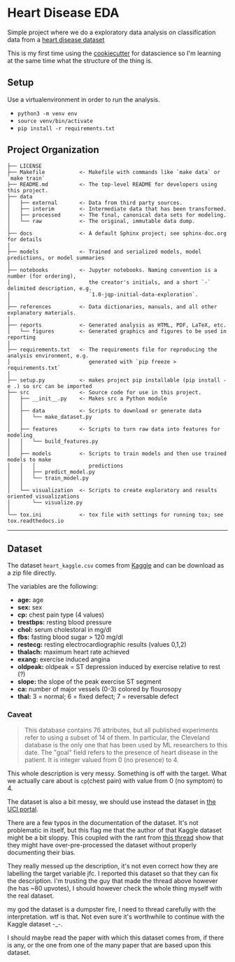 Heart Disease EDA 
==============================

Simple project where we do a exploratory data analysis on classification data from a [heart disease dataset](https://www.kaggle.com/ronitf/heart-disease-uci)

This is my first time using the [cookiecutter](https://drivendata.github.io/cookiecutter-data-science/) for datascience so I'm learning at the same time what the structure of the thing is.

## Setup
Use a virtualenvironment in order to run the analysis.
- `python3 -m venv env`
- `source venv/bin/activate`
- `pip install -r requirements.txt`

Project Organization
------------

    ├── LICENSE
    ├── Makefile           <- Makefile with commands like `make data` or `make train`
    ├── README.md          <- The top-level README for developers using this project.
    ├── data
    │   ├── external       <- Data from third party sources.
    │   ├── interim        <- Intermediate data that has been transformed.
    │   ├── processed      <- The final, canonical data sets for modeling.
    │   └── raw            <- The original, immutable data dump.
    │
    ├── docs               <- A default Sphinx project; see sphinx-doc.org for details
    │
    ├── models             <- Trained and serialized models, model predictions, or model summaries
    │
    ├── notebooks          <- Jupyter notebooks. Naming convention is a number (for ordering),
    │                         the creator's initials, and a short `-` delimited description, e.g.
    │                         `1.0-jqp-initial-data-exploration`.
    │
    ├── references         <- Data dictionaries, manuals, and all other explanatory materials.
    │
    ├── reports            <- Generated analysis as HTML, PDF, LaTeX, etc.
    │   └── figures        <- Generated graphics and figures to be used in reporting
    │
    ├── requirements.txt   <- The requirements file for reproducing the analysis environment, e.g.
    │                         generated with `pip freeze > requirements.txt`
    │
    ├── setup.py           <- makes project pip installable (pip install -e .) so src can be imported
    ├── src                <- Source code for use in this project.
    │   ├── __init__.py    <- Makes src a Python module
    │   │
    │   ├── data           <- Scripts to download or generate data
    │   │   └── make_dataset.py
    │   │
    │   ├── features       <- Scripts to turn raw data into features for modeling
    │   │   └── build_features.py
    │   │
    │   ├── models         <- Scripts to train models and then use trained models to make
    │   │   │                 predictions
    │   │   ├── predict_model.py
    │   │   └── train_model.py
    │   │
    │   └── visualization  <- Scripts to create exploratory and results oriented visualizations
    │       └── visualize.py
    │
    └── tox.ini            <- tox file with settings for running tox; see tox.readthedocs.io


--------

## Dataset
The dataset `heart_kaggle.csv` comes from [Kaggle](https://www.kaggle.com/ronitf/heart-disease-uci) and can be download as a zip file directly.

The variables are the following: 
- **age:** age
- **sex:** sex
- **cp:** chest pain type (4 values)
- **trestbps:** resting blood pressure
- **chol:** serum cholestoral in mg/dl
- **fbs:** fasting blood sugar > 120 mg/dl
- **restecg:** resting electrocardiographic results (values 0,1,2)
- **thalach:** maximum heart rate achieved
- **exang:** exercise induced angina
- **oldpeak:** oldpeak = ST depression induced by exercise relative to rest (?)
- **slope:** the slope of the peak exercise ST segment
- **ca:** number of major vessels (0-3) colored by flourosopy
- **thal:** 3 = normal; 6 = fixed defect; 7 = reversable defect

### Caveat
> This database contains 76 attributes, but all published experiments refer to using a subset of 14 of them. In particular, the Cleveland database is the only one that has been used by ML researchers to
this date. The "goal" field refers to the presence of heart disease in the patient. It is integer valued from 0 (no presence) to 4. 

This whole description is very messy. Something is off with the target.
What we actually care about is `cp`(chest pain) with value from 0 (no symptom) to 4.

The dataset is also a bit messy, we should use instead the dataset in [the UCI portal](https://archive.ics.uci.edu/ml/datasets/heart+Disease).

There are a few typos in the documentation of the dataset. It's not problematic in itself, but this flag me that the author of that Kaggle dataset might be a bit sloppy. This coupled with the rant from [this thread](https://www.kaggle.com/ronitf/heart-disease-uci/discussion/105877) show that they might have over-pre-processed the dataset without properly documenting their bias.

They really messed up the description, it's not even correct how they are labelling the target variable jfc. I reported this dataset so that they can fix the description. I'm trusting the guy that made the thread above however (he has ~80 upvotes), I should however check the whole thing myself with the real dataset.

my god the dataset is a dumpster fire, I need to thread carefully with the interpretation. wtf is that. Not even sure it's worthwhile to continue with the Kaggle dataset -_-.

I should maybe read the paper with which this dataset comes from, if there is any, or the one from one of the many paper that are based upon this dataset.
